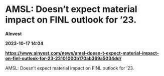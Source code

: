 # AMSL: Doesn’t expect material impact on FINL outlook for ’23.
**AInvest**

**2023-10-17 14:04**

**https://www.ainvest.com/news/amsl-doesn-t-expect-material-impact-on-finl-outlook-for-23-23101000b170ab369a5034dd/**

AMSL: Doesn’t expect material impact on FINL outlook for ’23.